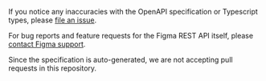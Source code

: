 If you notice any inaccuracies with the OpenAPI specification or Typescript types, please [file an issue](https://github.com/figma/rest-api-spec/issues).

For bug reports and feature requests for the Figma REST API itself, please [contact Figma support](https://help.figma.com/hc/en-us/requests/new).

Since the specification is auto-generated, we are not accepting pull requests in this repository.